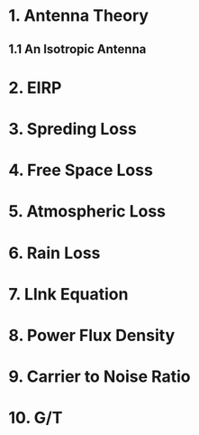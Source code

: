 # 1. Antenna Theory
## 1.1 An Isotropic Antenna

# 2. EIRP

# 3. Spreding Loss

# 4. Free Space Loss

# 5. Atmospheric Loss

# 6. Rain Loss

# 7. LInk Equation

# 8. Power Flux Density

# 9. Carrier to Noise Ratio

# 10. G/T
